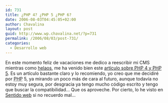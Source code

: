 ```yaml
---
id: 731
title: ¿PHP 4? ¿PHP 5 ¿PHP 6?
date: 2006-08-03T04:45:05+02:00
author: Chavalina
layout: post
guid: http://www.wp.chavalina.net/?p=731
permalink: /2006/08/03/post-731/
categories:
  - Desarrollo web
---
```

En este momento feliz de vacaciones me dedico a reescribir mi CMS mientras como <a href="http://haagen-dazs.es/irresistibles/gama/producto.asp?tipo=1&#038;sabor=6&#038;mIzq=2" target="_blank">helaos</a>, me ha venido bien este <a href="http://www.maestrosdelweb.com/editorial/php4y5/" target="_blank">art&iacute;culo sobre <acronym title="Hypertext PreProcessor">PHP</acronym> 4 y <acronym title="Hypertext PreProcessor">PHP</acronym> 5</a>. Es un art&iacute;culo bastante claro y lo recomiendo, yo creo que me decidiré por <acronym title="Hypertext PreProcessor">PHP</acronym> 5, ya mirando un poco más de cara al futuro, aunque todav&iacute;a no estoy muy segura, por desgracia ya tengo mucho código escrito y tengo que buscar la compatibilidad… Que os aproveche. Por cierto, lo he visto en <a href="http://sentidoweb.com/" target="_blank">Sentido web</a> si no recuerdo mal…